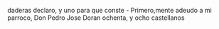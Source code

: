 daderas declaro, y uno para que conste - Primero,mente adeudo a mi parroco, Don Pedro Jose Doran ochenta, y ocho castellanos